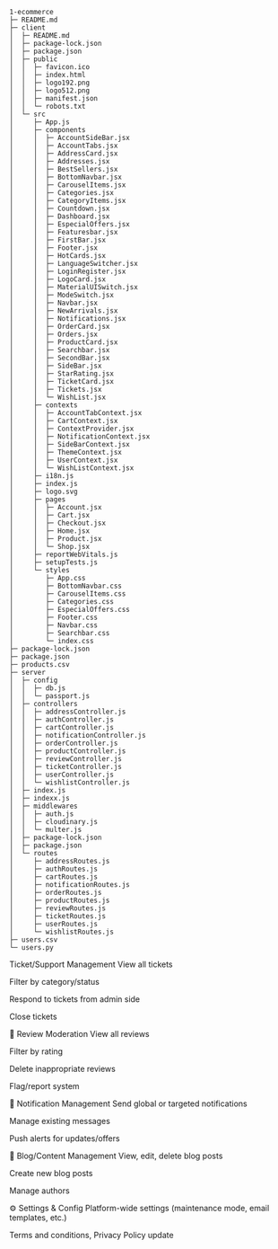 ```
1-ecommerce
├─ README.md
├─ client
│  ├─ README.md
│  ├─ package-lock.json
│  ├─ package.json
│  ├─ public
│  │  ├─ favicon.ico
│  │  ├─ index.html
│  │  ├─ logo192.png
│  │  ├─ logo512.png
│  │  ├─ manifest.json
│  │  └─ robots.txt
│  └─ src
│     ├─ App.js
│     ├─ components
│     │  ├─ AccountSideBar.jsx
│     │  ├─ AccountTabs.jsx
│     │  ├─ AddressCard.jsx
│     │  ├─ Addresses.jsx
│     │  ├─ BestSellers.jsx
│     │  ├─ BottomNavbar.jsx
│     │  ├─ CarouselItems.jsx
│     │  ├─ Categories.jsx
│     │  ├─ CategoryItems.jsx
│     │  ├─ Countdown.jsx
│     │  ├─ Dashboard.jsx
│     │  ├─ EspecialOffers.jsx
│     │  ├─ Featuresbar.jsx
│     │  ├─ FirstBar.jsx
│     │  ├─ Footer.jsx
│     │  ├─ HotCards.jsx
│     │  ├─ LanguageSwitcher.jsx
│     │  ├─ LoginRegister.jsx
│     │  ├─ LogoCard.jsx
│     │  ├─ MaterialUISwitch.jsx
│     │  ├─ ModeSwitch.jsx
│     │  ├─ Navbar.jsx
│     │  ├─ NewArrivals.jsx
│     │  ├─ Notifications.jsx
│     │  ├─ OrderCard.jsx
│     │  ├─ Orders.jsx
│     │  ├─ ProductCard.jsx
│     │  ├─ Searchbar.jsx
│     │  ├─ SecondBar.jsx
│     │  ├─ SideBar.jsx
│     │  ├─ StarRating.jsx
│     │  ├─ TicketCard.jsx
│     │  ├─ Tickets.jsx
│     │  └─ WishList.jsx
│     ├─ contexts
│     │  ├─ AccountTabContext.jsx
│     │  ├─ CartContext.jsx
│     │  ├─ ContextProvider.jsx
│     │  ├─ NotificationContext.jsx
│     │  ├─ SideBarContext.jsx
│     │  ├─ ThemeContext.jsx
│     │  ├─ UserContext.jsx
│     │  └─ WishListContext.jsx
│     ├─ i18n.js
│     ├─ index.js
│     ├─ logo.svg
│     ├─ pages
│     │  ├─ Account.jsx
│     │  ├─ Cart.jsx
│     │  ├─ Checkout.jsx
│     │  ├─ Home.jsx
│     │  ├─ Product.jsx
│     │  └─ Shop.jsx
│     ├─ reportWebVitals.js
│     ├─ setupTests.js
│     └─ styles
│        ├─ App.css
│        ├─ BottomNavbar.css
│        ├─ CarouselItems.css
│        ├─ Categories.css
│        ├─ EspecialOffers.css
│        ├─ Footer.css
│        ├─ Navbar.css
│        ├─ Searchbar.css
│        └─ index.css
├─ package-lock.json
├─ package.json
├─ products.csv
├─ server
│  ├─ config
│  │  ├─ db.js
│  │  └─ passport.js
│  ├─ controllers
│  │  ├─ addressController.js
│  │  ├─ authController.js
│  │  ├─ cartController.js
│  │  ├─ notificationController.js
│  │  ├─ orderController.js
│  │  ├─ productController.js
│  │  ├─ reviewController.js
│  │  ├─ ticketController.js
│  │  ├─ userController.js
│  │  └─ wishlistController.js
│  ├─ index.js
│  ├─ indexx.js
│  ├─ middlewares
│  │  ├─ auth.js
│  │  ├─ cloudinary.js
│  │  └─ multer.js
│  ├─ package-lock.json
│  ├─ package.json
│  └─ routes
│     ├─ addressRoutes.js
│     ├─ authRoutes.js
│     ├─ cartRoutes.js
│     ├─ notificationRoutes.js
│     ├─ orderRoutes.js
│     ├─ productRoutes.js
│     ├─ reviewRoutes.js
│     ├─ ticketRoutes.js
│     ├─ userRoutes.js
│     └─ wishlistRoutes.js
├─ users.csv
└─ users.py

```



Ticket/Support Management
View all tickets

Filter by category/status

Respond to tickets from admin side

Close tickets

📝 Review Moderation
View all reviews

Filter by rating

Delete inappropriate reviews

Flag/report system

🔔 Notification Management
Send global or targeted notifications

Manage existing messages

Push alerts for updates/offers

📰 Blog/Content Management
View, edit, delete blog posts

Create new blog posts

Manage authors

⚙️ Settings & Config
Platform-wide settings (maintenance mode, email templates, etc.)

Terms and conditions, Privacy Policy update


